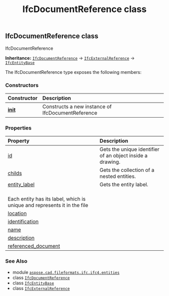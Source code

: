 ﻿---
title: IfcDocumentReference class
second_title: Aspose.CAD for Python via .NET API References
description: 
type: docs
weight: 1910
url: /python-net/aspose.cad.fileformats.ifc.ifc4.entities/ifcdocumentreference/
is_root: false
---

## IfcDocumentReference class

IfcDocumentReference



**Inheritance:** [`IfcDocumentReference`](/cad/python-net/aspose.cad.fileformats.ifc.ifc4.entities/ifcdocumentreference) → 
[`IfcExternalReference`](/cad/python-net/aspose.cad.fileformats.ifc.ifc4.entities/ifcexternalreference) → 
[`IfcEntityBase`](/cad/python-net/aspose.cad.fileformats.ifc/ifcentitybase)



The IfcDocumentReference type exposes the following members:

### Constructors
| Constructor | Description |
| :- | :- |
| [__init__](/cad/python-net/aspose.cad.fileformats.ifc.ifc4.entities/ifcdocumentreference/__init__/#) | Constructs a new instance of IfcDocumentReference |


### Properties
| Property | Description |
| :- | :- |
| [id](/cad/python-net/aspose.cad.fileformats.ifc.ifc4.entities/ifcdocumentreference/id) | Gets the unique identifier of an object inside a drawing. |
| [childs](/cad/python-net/aspose.cad.fileformats.ifc.ifc4.entities/ifcdocumentreference/childs) | Gets the collection of a nested entities. |
| [entity_label](/cad/python-net/aspose.cad.fileformats.ifc.ifc4.entities/ifcdocumentreference/entity_label) | Gets the entity label.<br/>Each entity has its label, which is unique and represents it in the file |
| [location](/cad/python-net/aspose.cad.fileformats.ifc.ifc4.entities/ifcdocumentreference/location) |  |
| [identification](/cad/python-net/aspose.cad.fileformats.ifc.ifc4.entities/ifcdocumentreference/identification) |  |
| [name](/cad/python-net/aspose.cad.fileformats.ifc.ifc4.entities/ifcdocumentreference/name) |  |
| [description](/cad/python-net/aspose.cad.fileformats.ifc.ifc4.entities/ifcdocumentreference/description) |  |
| [referenced_document](/cad/python-net/aspose.cad.fileformats.ifc.ifc4.entities/ifcdocumentreference/referenced_document) |  |



### See Also
* module [`aspose.cad.fileformats.ifc.ifc4.entities`](..)
* class [`IfcDocumentReference`](/cad/python-net/aspose.cad.fileformats.ifc.ifc4.entities/ifcdocumentreference)
* class [`IfcEntityBase`](/cad/python-net/aspose.cad.fileformats.ifc/ifcentitybase)
* class [`IfcExternalReference`](/cad/python-net/aspose.cad.fileformats.ifc.ifc4.entities/ifcexternalreference)
